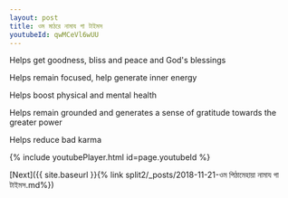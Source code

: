 ```yaml
---
layout: post
title: ওম মাঠরে নামায গা টাইমস
youtubeId: qwMCeVl6wUU
---
```

 
 
Helps get goodness, bliss and peace and God's blessings
 
Helps remain focused, help generate inner energy 
 
Helps boost physical and mental health 
 
Helps remain grounded and generates a sense of gratitude towards the greater power 
 
Helps reduce bad karma
 
 
 
 


{% include youtubePlayer.html id=page.youtubeId %}
 
[Next]({{ site.baseurl }}{% link  split2/_posts/2018-11-21-ওম পিঠামেহায়া নামায গা টাইমস.md%})
 
